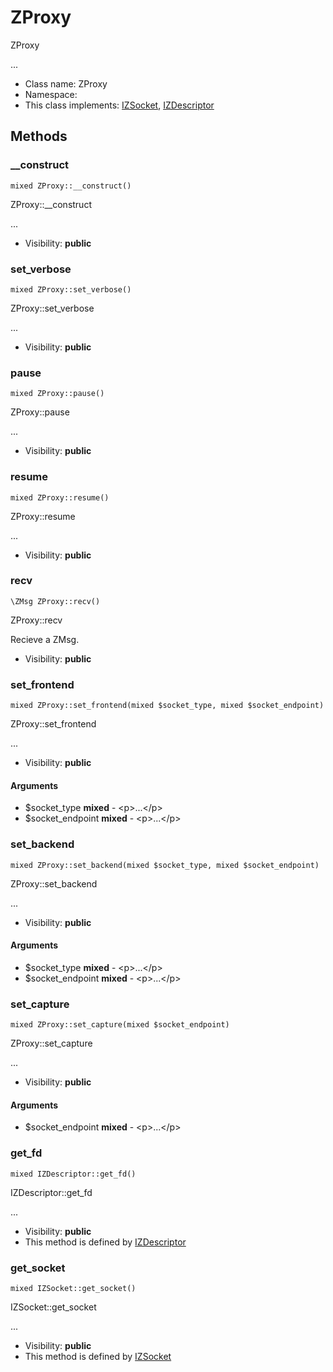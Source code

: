 ZProxy
===============

ZProxy

...


* Class name: ZProxy
* Namespace: 
* This class implements: [IZSocket](IZSocket.md), [IZDescriptor](IZDescriptor.md)






Methods
-------


### __construct

    mixed ZProxy::__construct()

ZProxy::__construct

...

* Visibility: **public**




### set_verbose

    mixed ZProxy::set_verbose()

ZProxy::set_verbose

...

* Visibility: **public**




### pause

    mixed ZProxy::pause()

ZProxy::pause

...

* Visibility: **public**




### resume

    mixed ZProxy::resume()

ZProxy::resume

...

* Visibility: **public**




### recv

    \ZMsg ZProxy::recv()

ZProxy::recv

Recieve a ZMsg.

* Visibility: **public**




### set_frontend

    mixed ZProxy::set_frontend(mixed $socket_type, mixed $socket_endpoint)

ZProxy::set_frontend

...

* Visibility: **public**


#### Arguments
* $socket_type **mixed** - &lt;p&gt;...&lt;/p&gt;
* $socket_endpoint **mixed** - &lt;p&gt;...&lt;/p&gt;



### set_backend

    mixed ZProxy::set_backend(mixed $socket_type, mixed $socket_endpoint)

ZProxy::set_backend

...

* Visibility: **public**


#### Arguments
* $socket_type **mixed** - &lt;p&gt;...&lt;/p&gt;
* $socket_endpoint **mixed** - &lt;p&gt;...&lt;/p&gt;



### set_capture

    mixed ZProxy::set_capture(mixed $socket_endpoint)

ZProxy::set_capture

...

* Visibility: **public**


#### Arguments
* $socket_endpoint **mixed** - &lt;p&gt;...&lt;/p&gt;



### get_fd

    mixed IZDescriptor::get_fd()

IZDescriptor::get_fd

...

* Visibility: **public**
* This method is defined by [IZDescriptor](IZDescriptor.md)




### get_socket

    mixed IZSocket::get_socket()

IZSocket::get_socket

...

* Visibility: **public**
* This method is defined by [IZSocket](IZSocket.md)



